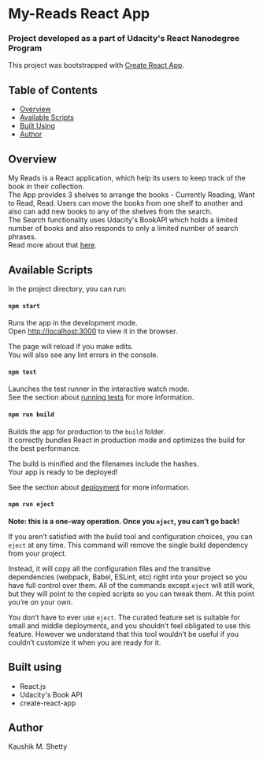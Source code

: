 # My-Reads React App
### Project developed as a part of Udacity's React Nanodegree Program
This project was bootstrapped with [Create React App](https://github.com/facebook/create-react-app).

## Table of Contents
* [Overview](#overview)
* [Available Scripts](#available-scripts)
* [Built Using](#built-using)
* [Author](#author)


## Overview 

My Reads is a React application, which help its users to keep track of the book in their collection. <br />
The App provides 3 shelves to arrange the books - Currently Reading, Want to Read, Read.
Users can move the books from one shelf to another and also can add new books to any of the shelves from the search. <br/>
The Search functionality uses Udacity's BookAPI which holds a limited number of books and also responds to only a limited number of search phrases.<br />
Read more about that [here](https://github.com/udacity/reactnd-project-myreads-starter#backend-server).


## Available Scripts

In the project directory, you can run:

#### `npm start`

Runs the app in the development mode.<br />
Open [http://localhost:3000](http://localhost:3000) to view it in the browser.

The page will reload if you make edits.<br />
You will also see any lint errors in the console.

#### `npm test`

Launches the test runner in the interactive watch mode.<br />
See the section about [running tests](https://facebook.github.io/create-react-app/docs/running-tests) for more information.

#### `npm run build`

Builds the app for production to the `build` folder.<br />
It correctly bundles React in production mode and optimizes the build for the best performance.

The build is minified and the filenames include the hashes.<br />
Your app is ready to be deployed!

See the section about [deployment](https://facebook.github.io/create-react-app/docs/deployment) for more information.

#### `npm run eject`

**Note: this is a one-way operation. Once you `eject`, you can’t go back!**

If you aren’t satisfied with the build tool and configuration choices, you can `eject` at any time. This command will remove the single build dependency from your project.

Instead, it will copy all the configuration files and the transitive dependencies (webpack, Babel, ESLint, etc) right into your project so you have full control over them. All of the commands except `eject` will still work, but they will point to the copied scripts so you can tweak them. At this point you’re on your own.

You don’t have to ever use `eject`. The curated feature set is suitable for small and middle deployments, and you shouldn’t feel obligated to use this feature. However we understand that this tool wouldn’t be useful if you couldn’t customize it when you are ready for it.


## Built using

* React.js
* Udacity's Book API
* create-react-app

## Author

Kaushik M. Shetty

